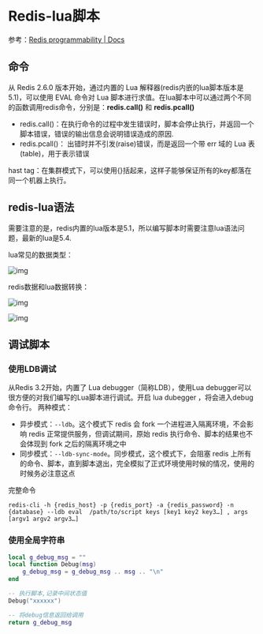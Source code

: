 # Redis-lua脚本

参考：[Redis programmability | Docs](https://redis.io/docs/latest/develop/interact/programmability/)

## 命令

从 Redis 2.6.0 版本开始，通过内置的 Lua 解释器(redis内嵌的lua脚本版本是5.1)，可以使用 EVAL 命令对 Lua 脚本进行求值。在lua脚本中可以通过两个不同的函数调用redis命令，分别是：**redis.call()** 和 **redis.pcall()**

- redis.call()：在执行命令的过程中发生错误时，脚本会停止执行，并返回一个脚本错误，错误的输出信息会说明错误造成的原因.
- redis.pcall()： 出错时并不引发(raise)错误，而是返回一个带 err 域的 Lua 表(table)，用于表示错误



hast tag：在集群模式下，可以使用{}括起来，这样子能够保证所有的key都落在同一个机器上执行。



## redis-lua语法

需要注意的是，redis内置的lua版本是5.1，所以编写脚本时需要注意lua语法问题，最新的lua是5.4.

lua常见的数据类型：

![img](https://hl1998-1255562705.cos.ap-shanghai.myqcloud.com/Img/1031302-20201109145752957-801370564.png)

redis数据和lua数据转换：

![img](https://hl1998-1255562705.cos.ap-shanghai.myqcloud.com/Img/1031302-20201109145953858-1116129880.png)

![img](https://hl1998-1255562705.cos.ap-shanghai.myqcloud.com/Img/1031302-20201109150022613-1669952987.png)

## 调试脚本

### 使用LDB调试

从Redis 3.2开始，内置了 Lua debugger（简称LDB），使用Lua debugger可以很方便的对我们编写的Lua脚本进行调试。开启 lua dubegger ，将会进入debug命令行。
两种模式：
- 异步模式：`--ldb`。这个模式下 redis 会 fork 一个进程进入隔离环境，不会影响 redis 正常提供服务，但调试期间，原始 redis 执行命令、脚本的结果也不会体现到 fork 之后的隔离环境之中
- 同步模式：`--ldb-sync-mode`。同步模式，这个模式下，会阻塞 redis 上所有的命令、脚本，直到脚本退出，完全模拟了正式环境使用时候的情况，使用的时候务必注意这点

完整命令
```
redis-cli -h {redis_host} -p {redis_port} -a {redis_password} -n {database} --ldb eval  /path/to/script keys [key1 key2 key3…] , args [argv1 argv2 argv3…]
```


### 使用全局字符串

```lua
local g_debug_msg = ""
local function Debug(msg)
    g_debug_msg = g_debug_msg .. msg .. "\n"
end

-- 执行脚本,记录中间状态值
Debug("xxxxxx")

-- 将debug信息返回给调用
return g_debug_msg
```
